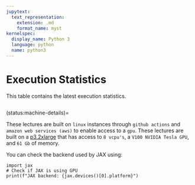 ```yaml
---
jupytext:
  text_representation:
    extension: .md
    format_name: myst
kernelspec:
  display_name: Python 3
  language: python
  name: python3
---
```


# Execution Statistics

This table contains the latest execution statistics.

```{nb-exec-table}
```

(status:machine-details)=

These lectures are built on `linux` instances through `github actions`  and `amazon web services (aws)` to
enable access to a `gpu`. These lectures are built on a [p3.2xlarge](https://aws.amazon.com/ec2/instance-types/p3/)
that has access to `8 vcpu's`, a `V100 NVIDIA Tesla GPU`, and `61 Gb` of memory.

You can check the backend used by JAX using:

```{code-cell} ipython3
import jax
# Check if JAX is using GPU
print(f"JAX backend: {jax.devices()[0].platform}")
```